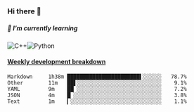 ### Hi there 👋

##### 🌱 I’m currently learning

![C++](https://img.shields.io/badge/-C++-00599C?style=flat-square&logo=c)![Python](https://img.shields.io/badge/-Python-black?style=flat-square&logo=Python)


<!-- waka-box start -->
#### <a href="https://gist.github.com/bf274261b4c8553e17fc709dfc3cfa97" target="_blank">Weekly development breakdown</a>
```text
Markdown  	 1h38m ███████████████████████▌░░░░░░   78.7% 
Other     	 11m   ██▋░░░░░░░░░░░░░░░░░░░░░░░░░░░    9.1% 
YAML      	 9m    ██▏░░░░░░░░░░░░░░░░░░░░░░░░░░░    7.2% 
JSON      	 4m    █▏░░░░░░░░░░░░░░░░░░░░░░░░░░░░    3.8% 
Text      	 1m    ▎░░░░░░░░░░░░░░░░░░░░░░░░░░░░░    1.1% 
```
<!-- Powered by https://github.com/YouEclipse/waka-box-go . -->
<!-- waka-box end -->



<!--
**KomoreKalu/KomoreKalu** is a ✨ _special_ ✨ repository because its `README.md` (this file) appears on your GitHub profile.

Here are some ideas to get you started:

- 🔭 I’m currently working on ...
- 🌱 I’m currently learning ...
- 👯 I’m looking to collaborate on ...
- 🤔 I’m looking for help with ...
- 💬 Ask me about ...
- 📫 How to reach me: ...
- 😄 Pronouns: ...
- ⚡ Fun fact: ...
-->
